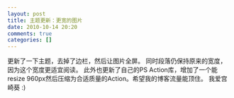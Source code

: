 ```yaml
---
layout: post
title: 主题更新：更宽的图片
date: 2010-10-14 20:20
comments: true
categories: []
---
```

更新了一下主题，去掉了边栏，然后让图片全屏。
同时段落仍保持原来的宽度，因为这个宽度更适宜阅读。
此外也更新了自己的PS Action库，增加了一个能resize 960px然后压缩为合适质量的Action。希望我的博客流量能顶住。
我爱宫崎葵 :)
<img class="aligncenter size-full wp-image-323 full" src="http://yuguo.us/files/2010/10/01-78-copy.jpg" alt="" />
<img class="aligncenter size-full wp-image-323 full" src="http://yuguo.us/files/2010/10/01-87-copy.jpg" alt=""/>
<img class="aligncenter size-full wp-image-323 full" src="http://yuguo.us/files/2010/10/01-85-copy.jpg" alt="" />
